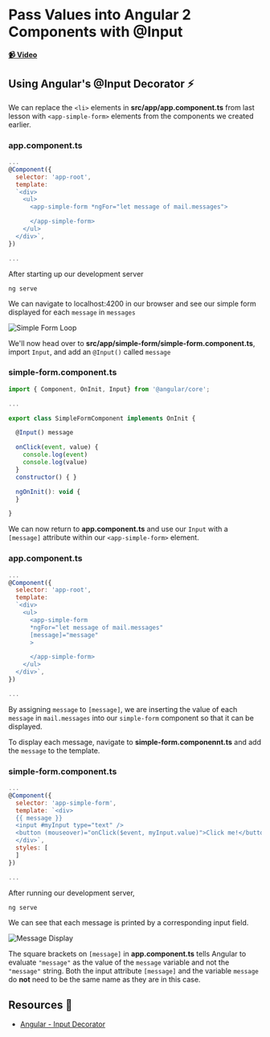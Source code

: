 # Pass Values into Angular 2 Components with @Input

**[📹 Video](https://egghead.io/lessons/angular-pass-values-into-angular-2-components-with-@input)**

## Using Angular's @Input Decorator ⚡

We can replace the `<li>` elements in **src/app/app.component.ts** from last lesson with `<app-simple-form>` elements from the components we created earlier.

### app.component.ts
```js
...
@Component({
  selector: 'app-root',
  template: 
  `<div>
    <ul>
      <app-simple-form *ngFor="let message of mail.messages">

      </app-simple-form>
    </ul>
  </div>`,
})

...
```
After starting up our development server
```
ng serve
```
We can navigate to localhost:4200 in our browser and see our simple form displayed for each `message` in `messages`

![Simple Form Loop](https://res.cloudinary.com/dg3gyk0gu/image/upload/v1594927986/transcript-images/angular-pass-values-into-angular-2-components-with-input-simple-form-loop.jpg)

We'll now head over to **src/app/simple-form/simple-form.component.ts**, import `Input`, and add an `@Input()` called `message`

### simple-form.component.ts
```js
import { Component, OnInit, Input} from '@angular/core';

...

export class SimpleFormComponent implements OnInit {

  @Input() message

  onClick(event, value) {
    console.log(event)
    console.log(value)
  }
  constructor() { }

  ngOnInit(): void {
  }

}

```

We can now return to **app.component.ts** and use our `Input` with a `[message]` attribute within our `<app-simple-form>` element.

### app.component.ts
```js
...
@Component({
  selector: 'app-root',
  template: 
  `<div>
    <ul>
      <app-simple-form 
      *ngFor="let message of mail.messages"
      [message]="message"
      >

      </app-simple-form>
    </ul>
  </div>`,
})

...
```

By assigning `message` to `[message]`, we are inserting the value of each `message` in `mail.messages` into our `simple-form` component so that it can be displayed.

To display each message, navigate to **simple-form.componennt.ts** and add the `message` to the template.

### simple-form.component.ts
```js
...
@Component({
  selector: 'app-simple-form',
  template: `<div>
  {{ message }}
  <input #myInput type="text" />
  <button (mouseover)="onClick($event, myInput.value)">Click me!</button>
  </div>`,
  styles: [
  ]
})

...
```
After running our development server,
```bash
ng serve
```
We can see that each message is printed by a corresponding input field.

![Message Display](https://res.cloudinary.com/dg3gyk0gu/image/upload/v1594927986/transcript-images/angular-pass-values-into-angular-2-components-with-input-message-display.jpg)

The square brackets on `[message]` in **app.component.ts** tells Angular to evaluate `"message"` as the value of the `message` variable and not the `"message"` string. Both the input attribute `[message]` and the variable `message` do **not** need to be the same name as they are in this case.

## Resources 📖
- [Angular - Input Decorator](https://angular.io/api/core/Input)